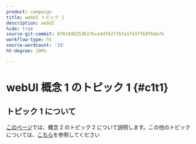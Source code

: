 ```yaml
---
product: campaign
title: webUI トピック 1
description: webUI
hide: true
source-git-commit: 07010d0253637bce4df62f7bfa1fd37fb9fb8e7b
workflow-type: ht
source-wordcount: '19'
ht-degree: 100%

---
```


# webUI 概念 1 のトピック 1 {#c1t1}

## トピック 1 について

[このページ](../concept2/topic2.md)では、概念 2 のトピック 2 について説明します。この他のトピックについては、[こちら](../../automation/workflow/about-workflows.md)を参照してください